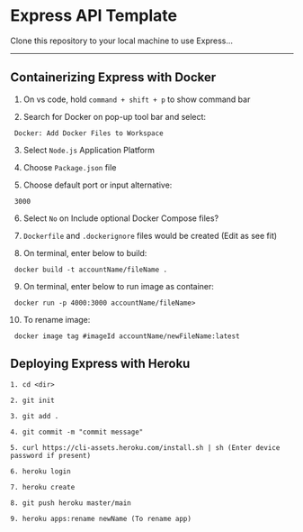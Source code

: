# Express API Template

Clone this repository to your local machine to use Express...

---

## Containerizing Express with Docker


1. On vs code, hold `command + shift + p` to show command bar

2. Search for Docker on pop-up tool bar and select: 
``` 
 Docker: Add Docker Files to Workspace
```
3. Select `Node.js` Application Platform 

4. Choose `Package.json` file

5. Choose default port or input alternative:
```
 3000
```
6. Select `No` on Include optional Docker Compose files?

7. `Dockerfile` and `.dockerignore` files would be created (Edit as see fit)

8. On terminal, enter below to build:
``` 
 docker build -t accountName/fileName .
```
9. On terminal, enter below to run image as container:
``` 
 docker run -p 4000:3000 accountName/fileName>
```
10. To rename image:
```  
 docker image tag #imageId accountName/newFileName:latest
```

## Deploying Express with Heroku


```
1. cd <dir>

2. git init

3. git add .

4. git commit -m "commit message"

5. curl https://cli-assets.heroku.com/install.sh | sh (Enter device password if present)

6. heroku login

7. heroku create

8. git push heroku master/main

9. heroku apps:rename newName (To rename app)

```

